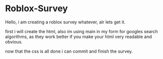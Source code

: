 # Roblox-Survey
Hello, i am creating a roblox survey whatever, alr lets get it.

first i will create the html, also im using main in my form for googles search algorithms, as they work better if you make your html very readable and obvious.

now that the css is all done i can commit and finish the survey.